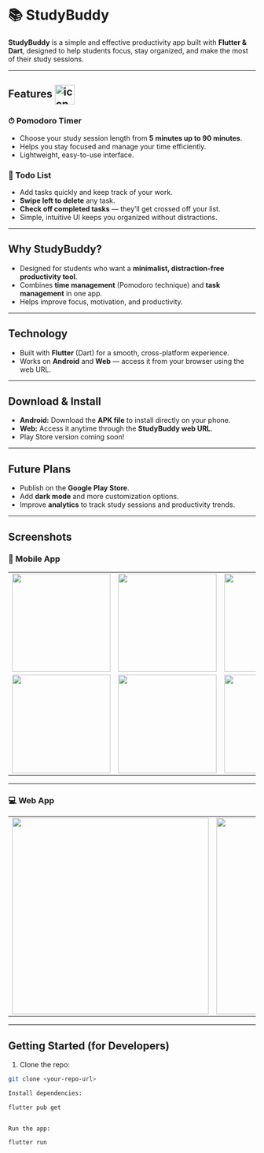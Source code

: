 
# 📚 StudyBuddy

**StudyBuddy** is a simple and effective productivity app built with **Flutter & Dart**, designed to help students focus, stay organized, and make the most of their study sessions.  

---

## Features <img src="https://github.com/user-attachments/assets/c74e4735-620f-4d1d-8b7f-d830d2368b5e" alt="icon" width="40" style="vertical-align: middle;"/> 

### ⏱ Pomodoro Timer
- Choose your study session length from **5 minutes up to 90 minutes**.  
- Helps you stay focused and manage your time efficiently.  
- Lightweight, easy-to-use interface.

### 📝 Todo List
- Add tasks quickly and keep track of your work.  
- **Swipe left to delete** any task.  
- **Check off completed tasks** — they’ll get crossed off your list.  
- Simple, intuitive UI keeps you organized without distractions.

---

## Why StudyBuddy?
- Designed for students who want a **minimalist, distraction-free productivity tool**.  
- Combines **time management** (Pomodoro technique) and **task management** in one app.  
- Helps improve focus, motivation, and productivity.  

---

## Technology
- Built with **Flutter** (Dart) for a smooth, cross-platform experience.  
- Works on **Android** and **Web** — access it from your browser using the web URL.  

---

## Download & Install
- **Android:** Download the **APK file** to install directly on your phone.  
- **Web:** Access it anytime through the **StudyBuddy web URL**.  
- Play Store version coming soon!  

---

## Future Plans
- Publish on the **Google Play Store**.  
- Add **dark mode** and more customization options.  
- Improve **analytics** to track study sessions and productivity trends.  

---

## Screenshots

### 📱 Mobile App
<table>
  <tr>
    <td><img src="https://github.com/user-attachments/assets/a6793ecc-1058-4805-80da-ba4bc760a20e" width="200"/></td>
    <td><img src="https://github.com/user-attachments/assets/95874acd-aa27-49e1-8c7d-bc398b0ddd24" width="200"/></td>
    <td><img src="https://github.com/user-attachments/assets/d467d011-778c-4fb9-857d-c3a69097254b" width="200"/></td>
  </tr>
  <tr>
    <td><img src="https://github.com/user-attachments/assets/ee05d2d3-0bdd-4071-bc88-4e04f34678c5" width="200"/></td>
    <td><img src="https://github.com/user-attachments/assets/657f67f6-b31b-46a4-b07e-d583e3249266" width="200"/></td>
    <td><img src="https://github.com/user-attachments/assets/f7b07ff1-ce84-4414-b330-f0f402f206c1" width="200"/></td>
  </tr>
</table>

---

### 💻 Web App
<table>
  <tr>
    <td><img src="https://github.com/user-attachments/assets/7ff93b3a-18f6-4e8c-b520-60a3774a1ed1" width="400"/></td>
    <td><img src="https://github.com/user-attachments/assets/be0c9401-316b-4a82-8725-f25d13f2ae0d" width="400"/></td>
  </tr>
</table>

---

## Getting Started (for Developers)
1. Clone the repo:
```bash
git clone <your-repo-url>

Install dependencies:

flutter pub get


Run the app:

flutter run
